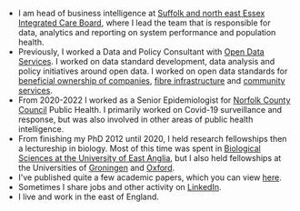 - I am head of business intelligence at [Suffolk and north east Essex Integrated Care Board](https://suffolkandnortheastessex.icb.nhs.uk/), where I lead the team that is responsible for data, analytics and reporting on system performance and population health.
- Previously, I worked a Data and Policy Consultant with [Open Data Services](https://opendataservices.coop/). I worked on data standard development, data analysis and policy initiatives around open data. I worked on open data standards for [beneficial ownership of companies](https://github.com/openownership/data-standard), [fibre infrastructure](https://github.com/Open-Telecoms-Data/open-fibre-data-standard) and [community services](https://github.com/openreferral/specification).
- From 2020-2022 I worked as a Senior Epidemiologist for [Norfolk County Council](https://www.norfolk.gov.uk/) Public Health. I primarily worked on Covid-19 surveillance and response, but was also involved in other areas of public health intelligence.
- From finishing my PhD 2012 until 2020, I held research fellowships then a lectureship in biology. Most of this time was spent in [Biological Sciences at the University of East Anglia](https://www.uea.ac.uk/web/about/school-of-biological-sciences), but I also held fellowships at the Universities of [Groningen](https://www.rug.nl/?lang=en) and [Oxford](https://www.ox.ac.uk/).
- I've published quite a few academic papers, which you can view [here](https://scholar.google.co.uk/citations?user=9Grw5YgAAAAJ&hl=en).
- Sometimes I share jobs and other activity on [LinkedIn](https://www.linkedin.com/in/lewis-spurgin-729b94111/).
- I live and work in the east of England.
